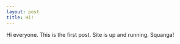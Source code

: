 ```yaml
---
layout: post
title: Hi!
---
```


Hi everyone. This is the first post. Site is up and running. Squanga!